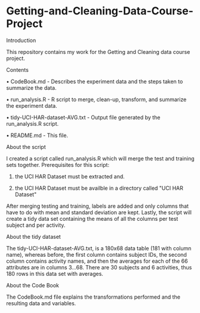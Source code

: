 # Getting-and-Cleaning-Data-Course-Project

Introduction

This repository contains my work for the Getting and Cleaning data course project. 

Contents

•	CodeBook.md - Describes the experiment data and the steps taken to summarize the data.

•	run_analysis.R - R script to merge, clean-up, transform, and summarize the experiment data.

•	tidy-UCI-HAR-dataset-AVG.txt - Output file generated by the run_analysis.R script.

•	README.md - This file.

About the script

I created a script called run_analysis.R which will merge the test and training sets together. Prerequisites for this script:

1.	the UCI HAR Dataset must be extracted and.

2.	the UCI HAR Dataset must be availble in a directory called "UCI HAR Dataset"

After merging testing and training, labels are added and only columns that have to do with mean and standard deviation are kept.
Lastly, the script will create a tidy data set containing the means of all the columns per test subject and per activity. 

About the tidy dataset

The tidy-UCI-HAR-dataset-AVG.txt, is a 180x68 data table (181 with column name), whereas before, the first column contains subject IDs, the second column contains activity names, and then the averages for each of the 66 attributes are in columns 3...68. There are 30 subjects and 6 activities, thus 180 rows in this data set with averages.

About the Code Book

The CodeBook.md file explains the transformations performed and the resulting data and variables.
